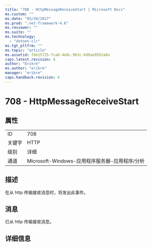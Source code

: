 ```yaml
---
title: "708 - HttpMessageReceiveStart | Microsoft Docs"
ms.custom: ""
ms.date: "03/30/2017"
ms.prod: ".net-framework-4.6"
ms.reviewer: ""
ms.suite: ""
ms.technology: 
  - "dotnet-clr"
ms.tgt_pltfrm: ""
ms.topic: "article"
ms.assetid: fde15725-fca8-4e8c-963c-6d9ae9552a8a
caps.latest.revision: 4
author: "Erikre"
ms.author: "erikre"
manager: "erikre"
caps.handback.revision: 4
---
```

# 708 - HttpMessageReceiveStart
## 属性  
  
|||  
|-|-|  
|ID|708|  
|关键字|HTTP|  
|级别|详细|  
|通道|Microsoft\-Windows\-应用程序服务器\-应用程序\/分析|  
  
## 描述  
 在从 http 传输接收消息时，将发出此事件。  
  
## 消息  
 已从 http 传输接收消息。  
  
## 详细信息